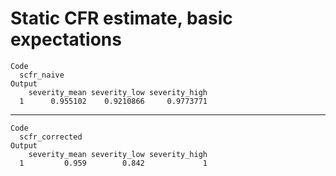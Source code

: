 # Static CFR estimate, basic expectations

    Code
      scfr_naive
    Output
        severity_mean severity_low severity_high
      1      0.955102    0.9210866     0.9773771

---

    Code
      scfr_corrected
    Output
        severity_mean severity_low severity_high
      1         0.959        0.842             1

